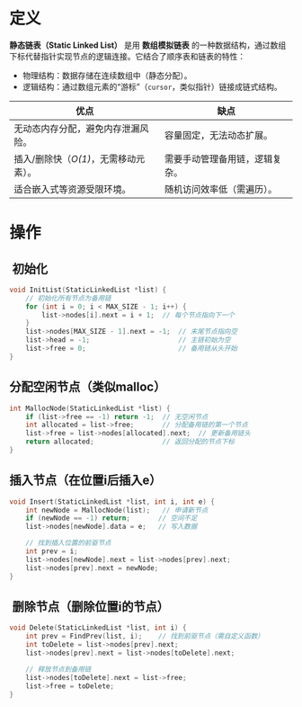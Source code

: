 # 定义
**静态链表（Static Linked List）** 是用 **数组模拟链表** 的一种数据结构，通过数组下标代替指针实现节点的逻辑连接。它结合了顺序表和链表的特性：
- 物理结构：数据存储在连续数组中（静态分配）。
- 逻辑结构：通过数组元素的“游标”（`cursor`，类似指针）链接成链式结构。

| 优点                     | 缺点              |
| ---------------------- | --------------- |
| 无动态内存分配，避免内存泄漏风险。      | 容量固定，无法动态扩展。    |
| 插入/删除快（_O(1)_，无需移动元素）。 | 需要手动管理备用链，逻辑复杂。 |
| 适合嵌入式等资源受限环境。          | 随机访问效率低（需遍历）。   |
# 操作
##  初始化
```c
void InitList(StaticLinkedList *list) {
    // 初始化所有节点为备用链
    for (int i = 0; i < MAX_SIZE - 1; i++) {
        list->nodes[i].next = i + 1;  // 每个节点指向下一个
    }
    list->nodes[MAX_SIZE - 1].next = -1;  // 末尾节点指向空
    list->head = -1;                      // 主链初始为空
    list->free = 0;                       // 备用链从头开始
}
```

## 分配空闲节点（类似malloc）
```c
int MallocNode(StaticLinkedList *list) {
    if (list->free == -1) return -1;  // 无空闲节点
    int allocated = list->free;       // 分配备用链的第一个节点
    list->free = list->nodes[allocated].next;  // 更新备用链头
    return allocated;                 // 返回分配的节点下标
}
```

## 插入节点（在位置i后插入e）
```c
void Insert(StaticLinkedList *list, int i, int e) {
    int newNode = MallocNode(list);   // 申请新节点
    if (newNode == -1) return;       // 空间不足
    list->nodes[newNode].data = e;   // 写入数据

    // 找到插入位置的前驱节点
    int prev = i;
    list->nodes[newNode].next = list->nodes[prev].next;
    list->nodes[prev].next = newNode;
}
```

##  删除节点（删除位置i的节点）
```c
void Delete(StaticLinkedList *list, int i) {
    int prev = FindPrev(list, i);    // 找到前驱节点（需自定义函数）
    int toDelete = list->nodes[prev].next;
    list->nodes[prev].next = list->nodes[toDelete].next;

    // 释放节点到备用链
    list->nodes[toDelete].next = list->free;
    list->free = toDelete;
}
```
